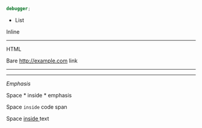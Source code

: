 ```js
debugger;
```
* List

Inline<hr/>HTML

Bare http://example.com link

---
***

*Emphasis*

Space * inside * emphasis

Space ` inside ` code span

Space [ inside ](link) text

```
```
